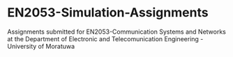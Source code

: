 # EN2053-Simulation-Assignments

Assignments submitted for EN2053-Communication Systems and Networks at the Department of Electronic and Telecomunication Engineering - University of Moratuwa
